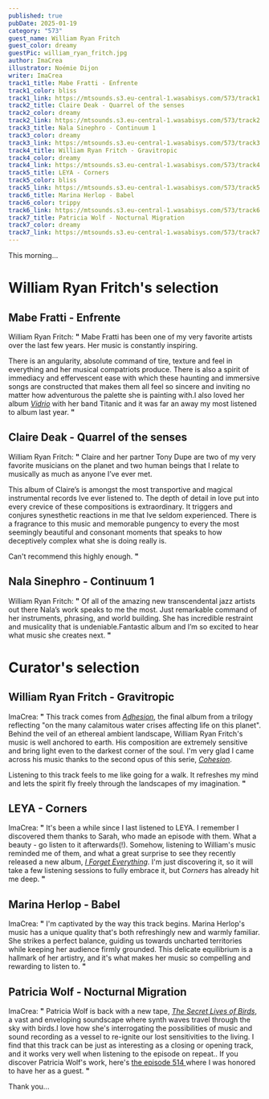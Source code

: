 ```yaml
---
published: true
pubDate: 2025-01-19
category: "573"
guest_name: William Ryan Fritch
guest_color: dreamy
guestPic: william_ryan_fritch.jpg
author: ImaCrea
illustrator: Noémie Dijon
writer: ImaCrea
track1_title: Mabe Fratti - Enfrente
track1_color: bliss
track1_link: https://mtsounds.s3.eu-central-1.wasabisys.com/573/track1.mp3
track2_title: Claire Deak - Quarrel of the senses
track2_color: dreamy
track2_link: https://mtsounds.s3.eu-central-1.wasabisys.com/573/track2.mp3
track3_title: Nala Sinephro - Continuum 1
track3_color: dreamy
track3_link: https://mtsounds.s3.eu-central-1.wasabisys.com/573/track3.mp3
track4_title: William Ryan Fritch - Gravitropic
track4_color: dreamy
track4_link: https://mtsounds.s3.eu-central-1.wasabisys.com/573/track4.mp3
track5_title: LEYA - Corners
track5_color: bliss
track5_link: https://mtsounds.s3.eu-central-1.wasabisys.com/573/track5.mp3
track6_title: Marina Herlop - Babel
track6_color: trippy
track6_link: https://mtsounds.s3.eu-central-1.wasabisys.com/573/track6.mp3
track7_title: Patricia Wolf - Nocturnal Migration
track7_color: dreamy
track7_link: https://mtsounds.s3.eu-central-1.wasabisys.com/573/track7.mp3
---
```

This morning... 

# William Ryan Fritch's selection

## Mabe Fratti - Enfrente

William Ryan Fritch: **"** Mabe Fratti has been one of my very favorite artists over the last few  years. Her music is constantly inspiring.

There is an angularity, absolute command of tire, texture and feel in everything and her musical  compatriots produce. There is also a spirit of immediacy and  effervescent ease with which these haunting and immersive songs are  constructed that makes them all feel so sincere and inviting no matter how adventurous the palette she is painting with.I also loved her album *[Vidrio](https://tinangelrecords.bandcamp.com/album/vidrio)* with her band Titanic and it was far an away my most listened to album last year. **"** 

## Claire Deak - Quarrel of the senses

William Ryan Fritch: **"** Claire  and her partner Tony Dupe are two of my very favorite musicians on the  planet and two human beings that I relate to musically as much as anyone  I’ve ever met.

This album of Claire’s is amongst the most transportive and magical  instrumental records Ive ever listened to. The depth of detail in love  put into every crevice of these compositions is extraordinary. It triggers and conjures synesthetic reactions in me that Ive seldom  experienced. There is a fragrance to this music and memorable pungency to every the most seemingly beautiful and consonant moments that speaks  to how deceptively complex what she is doing really is.

Can't recommend this highly enough. **"** 

## Nala Sinephro - Continuum 1

William Ryan Fritch: **"** Of all of the amazing new transcendental jazz artists out there Nala’s work speaks to me the most. Just remarkable command of her instruments, phrasing, and world building. She has incredible restraint and  musicality that is undeniable.Fantastic album and I’m so excited to hear what music she creates next. **"** 

# Curator's selection

## William Ryan Fritch - Gravitropic

ImaCrea: **"** This track comes from *[Adhesion](https://williamryanfritch.bandcamp.com/album/adhesion)*, the final album from a trilogy reflecting "on the many calamitous water crises affecting life on this planet". Behind the veil of an ethereal ambient landscape, William Ryan Fritch's music is well anchored to earth. His composition are extremely sensitive and bring light even to the darkest corner of the soul. I'm very glad I came across his music thanks to the second opus of this serie, *[Cohesion](https://williamryanfritch.bandcamp.com/album/cohesion)*.

Listening to this track feels to me like going for a walk. It refreshes my mind and lets the spirit fly freely through the landscapes of my imagination. **"** 

## LEYA - Corners

ImaCrea: **"** It's been a while since I last listened to LEYA. I remember I discovered them thanks to Sarah, who made an episode with them. What a beauty - go listen to it afterwards(!). Somehow, listening to William's music reminded me of them, and what a great surprise to see they recently released a new album, *[I Forget Everything](https://leya.bandcamp.com/album/i-forget-everything)*. I'm just discovering it, so it will take a few listening sessions to fully embrace it, but *Corners* has already hit me deep. **"** 

## Marina Herlop - Babel

ImaCrea: **"** I'm captivated by the way this track begins. Marina Herlop's music has a
 unique quality that's both refreshingly new and warmly familiar. She 
strikes a perfect balance, guiding us towards uncharted 
territories while keeping her audience firmly grounded. This delicate equilibrium is a hallmark of her artistry, and it's what makes her music so compelling and rewarding to listen to. **"** 

## Patricia Wolf - Nocturnal Migration

ImaCrea: **"** Patricia Wolf is back with a new tape, *[The Secret Lives of Birds](https://patriciawolf.bandcamp.com/album/the-secret-lives-of-birds)*, a vast and enveloping soundscape where synth waves travel through the sky with birds.I love how she's interrogating the possibilities of music and sound recording as a vessel to re-ignite our lost sensitivities to the living. I find that this track can be just as interesting as a closing or opening track, and it works very well when listening to the episode on repeat.. If you discover Patricia Wolf's work, here's [the episode 514 ](https://www.mailta.pe/514/patricia-wolf/)where I was honored to have her as a guest. **"** 

 Thank you...
